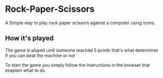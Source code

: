 <h1>Rock-Paper-Scissors</h1>
<p>A Simple way to play rock paper scissors against a computer using icons.</p>

<h2>How it's played</h2>
<p>The game is played until someone reached 5 points that's what determines if you can beat the machine or not</p>
<p>To start the game you simply follow the instructions in the browser that exaplain what to do.</p>
